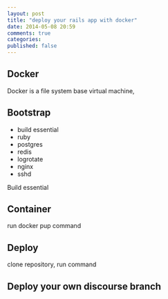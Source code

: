 ```yaml
---
layout: post
title: "deploy your rails app with docker"
date: 2014-05-08 20:59
comments: true
categories:
published: false
---
```


## Docker

Docker is a file system base virtual machine,

## Bootstrap

+ build essential
+ ruby
+ postgres
+ redis
+ logrotate
+ nginx
+ sshd

Build essential

## Container

run docker pup command

## Deploy

clone repository, run command

## Deploy your own discourse branch
